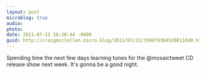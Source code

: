 ```yaml
---
layout: post
microblog: true
audio: 
photo: 
date: 2011-07-21 10:20:44 -0600
guid: http://craigmcclellan.micro.blog/2011/07/21/t94079368539811840.html
---
```

Spending time the next few days learning tunes for the @mosaictweet CD release show next week. It's gonna be a good night.
